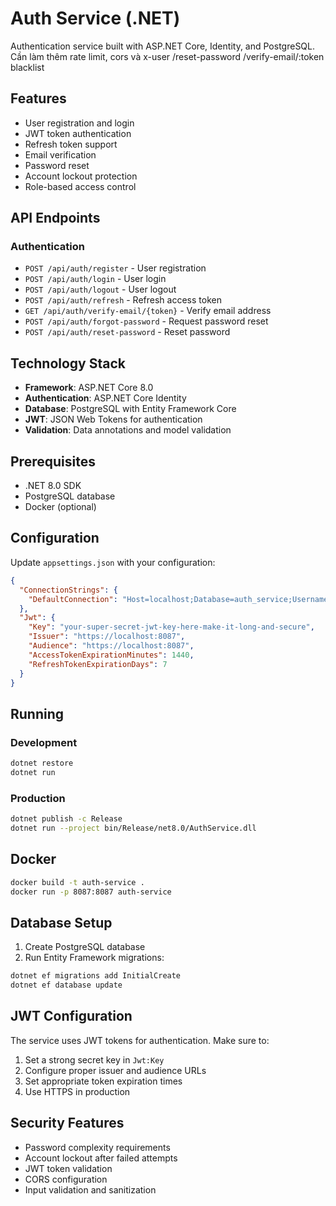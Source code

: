 # Auth Service (.NET)

Authentication service built with ASP.NET Core, Identity, and PostgreSQL.
Cần làm thêm rate limit, cors và x-user
/reset-password /verify-email/:token
blacklist
## Features

- User registration and login
- JWT token authentication
- Refresh token support
- Email verification
- Password reset
- Account lockout protection
- Role-based access control

## API Endpoints

### Authentication
- `POST /api/auth/register` - User registration
- `POST /api/auth/login` - User login
- `POST /api/auth/logout` - User logout
- `POST /api/auth/refresh` - Refresh access token
- `GET /api/auth/verify-email/{token}` - Verify email address
- `POST /api/auth/forgot-password` - Request password reset
- `POST /api/auth/reset-password` - Reset password

## Technology Stack

- **Framework**: ASP.NET Core 8.0
- **Authentication**: ASP.NET Core Identity
- **Database**: PostgreSQL with Entity Framework Core
- **JWT**: JSON Web Tokens for authentication
- **Validation**: Data annotations and model validation

## Prerequisites

- .NET 8.0 SDK
- PostgreSQL database
- Docker (optional)

## Configuration

Update `appsettings.json` with your configuration:

```json
{
  "ConnectionStrings": {
    "DefaultConnection": "Host=localhost;Database=auth_service;Username=postgres;Password=password"
  },
  "Jwt": {
    "Key": "your-super-secret-jwt-key-here-make-it-long-and-secure",
    "Issuer": "https://localhost:8087",
    "Audience": "https://localhost:8087",
    "AccessTokenExpirationMinutes": 1440,
    "RefreshTokenExpirationDays": 7
  }
}
```

## Running

### Development
```bash
dotnet restore
dotnet run
```

### Production
```bash
dotnet publish -c Release
dotnet run --project bin/Release/net8.0/AuthService.dll
```

## Docker

```bash
docker build -t auth-service .
docker run -p 8087:8087 auth-service
```

## Database Setup

1. Create PostgreSQL database
2. Run Entity Framework migrations:
```bash
dotnet ef migrations add InitialCreate
dotnet ef database update
```

## JWT Configuration

The service uses JWT tokens for authentication. Make sure to:

1. Set a strong secret key in `Jwt:Key`
2. Configure proper issuer and audience URLs
3. Set appropriate token expiration times
4. Use HTTPS in production

## Security Features

- Password complexity requirements
- Account lockout after failed attempts
- JWT token validation
- CORS configuration
- Input validation and sanitization
